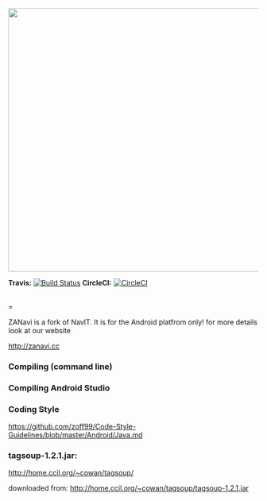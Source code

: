 
<img src="https://cloud.githubusercontent.com/assets/16841860/23113427/4eb1e016-f738-11e6-9b71-7503210245a4.png" width="530" />

**Travis:** [![Build Status](https://travis-ci.org/zoff99/zanavi.png?branch=and_stud)](https://travis-ci.org/zoff99/zanavi/branches)
**CircleCI:** [![CircleCI](https://circleci.com/gh/zoff99/zanavi/tree/and_stud.png?style=badge)](https://circleci.com/gh/zoff99/zanavi/tree/and_stud)

<br/>
=

ZANavi is a fork of NavIT. It is for the Android platfrom only!
for more details look at our website

http://zanavi.cc

### Compiling (command line)

### Compiling Android Studio


### Coding Style

https://github.com/zoff99/Code-Style-Guidelines/blob/master/Android/Java.md



### tagsoup-1.2.1.jar:

http://home.ccil.org/~cowan/tagsoup/

downloaded from: http://home.ccil.org/~cowan/tagsoup/tagsoup-1.2.1.jar



